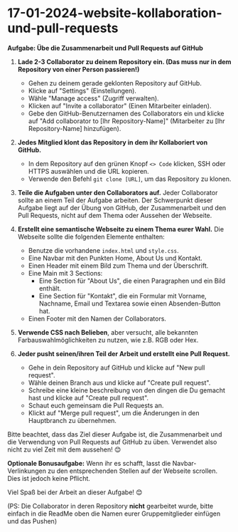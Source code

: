# 17-01-2024-website-kollaboration-und-pull-requests

**Aufgabe: Übe die Zusammenarbeit und Pull Requests auf GitHub**

1. **Lade 2-3 Collaborator zu deinem Repository ein. (Das muss nur in dem Repository von einer Person passieren!)**

    - Gehen zu deinem gerade geklonten Repository auf GitHub.
    - Klicke auf "Settings" (Einstellungen).
    - Wähle "Manage access" (Zugriff verwalten).
    - Klicken auf "Invite a collaborator" (Einen Mitarbeiter einladen).
    - Gebe den GitHub-Benutzernamen des Collaborators ein und klicke auf "Add collaborator to [Ihr Repository-Name]" (Mitarbeiter zu [Ihr Repository-Name] hinzufügen).

2. **Jedes Mitglied klont das Repository in dem ihr Kollaboriert von GitHub.**

    - In dem Repository auf den grünen Knopf `<> Code` klicken, SSH oder HTTPS auswählen und die URL kopieren.
    - Verwende den Befehl `git clone [URL]`, um das Repository zu klonen.

3. **Teile die Aufgaben unter den Collaborators auf.** Jeder Collaborator sollte an einem Teil der Aufgabe arbeiten. Der Schwerpunkt dieser Aufgabe liegt auf der Übung von GitHub, der Zusammenarbeit und den Pull Requests, nicht auf dem Thema oder Aussehen der Webseite.

4. **Erstellt eine semantische Webseite zu einem Thema eurer Wahl.** Die Webseite sollte die folgenden Elemente enthalten:

    - Benutze die vorhandene `index.html` und `style.css`.
    - Eine Navbar mit den Punkten Home, About Us und Kontakt.
    - Einen Header mit einem Bild zum Thema und der Überschrift.
    - Eine Main mit 3 Sections:
        - Eine Section für "About Us", die einen Paragraphen und ein Bild enthält.
        - Eine Section für "Kontakt", die ein Formular mit Vorname, Nachname, Email und Textarea sowie einen Absenden-Button hat.
    - Einen Footer mit den Namen der Collaborators.

5. **Verwende CSS nach Belieben**, aber versucht, alle bekannten Farbauswahlmöglichkeiten zu nutzen, wie z.B. RGB oder Hex.

6. **Jeder pusht seinen/ihren Teil der Arbeit und erstellt eine Pull Request.**
    - Gehe in dein Repository auf GitHub und klicke auf "New pull request".
    - Wähle deinen Branch aus und klicke auf "Create pull request".
    - Schreibe eine kleine beschreibung von den dingen die Du gemacht hast und klicke auf "Create pull request".
    - Schaut euch gemeinsam die Pull Requests an.
    - Klickt auf "Merge pull request", um die Änderungen in den Hauptbranch zu übernehmen.

Bitte beachtet, dass das Ziel dieser Aufgabe ist, die Zusammenarbeit und die Verwendung von Pull Requests auf GitHub zu üben. Verwendet also nicht zu viel Zeit mit dem aussehen! 😊

**Optionale Bonusaufgabe:** Wenn ihr es schafft, lasst die Navbar-Verlinkungen zu den entsprechenden Stellen auf der Webseite scrollen. Dies ist jedoch keine Pflicht.

Viel Spaß bei der Arbeit an dieser Aufgabe! 😊

(PS: Die Collaborator in deren Repository **nicht** gearbeitet wurde, bitte einfach in die ReadMe oben die Namen eurer Gruppemitglieder einfügen und das Pushen)
